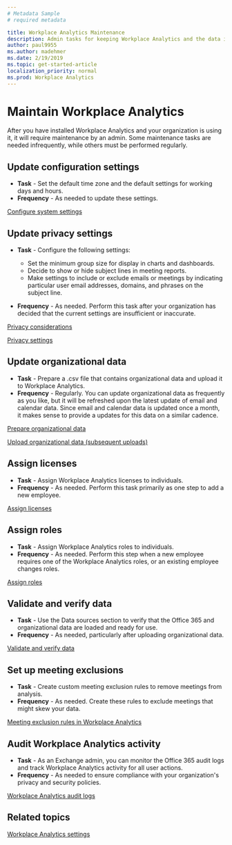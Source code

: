 ```yaml
---
# Metadata Sample
# required metadata

title: Workplace Analytics Maintenance
description: Admin tasks for keeping Workplace Analytics and the data it uses up-to-date
author: paul9955
ms.author: madehmer
ms.date: 2/19/2019
ms.topic: get-started-article
localization_priority: normal 
ms.prod: Workplace Analytics
---
```


# Maintain Workplace Analytics

After you have installed Workplace Analytics and your organization is using it, it will require maintenance by an admin. Some maintenance tasks are needed infrequently, while others must be performed regularly.  

## Update configuration settings

 * **Task** - Set the default time zone and the default settings for working days and hours.  
 * **Frequency** - As needed to update these settings.

[Configure system settings](../use/settings.md#system-defaults)

## Update privacy settings

 * **Task** - Configure the following settings:

   * Set the minimum group size for display in charts and dashboards.
   * Decide to show or hide subject lines in meeting reports.
   * Make settings to include or exclude emails or meetings by indicating particular user email addresses, domains, and phrases on the subject line.

 * **Frequency** - As needed. Perform this task after your organization has decided that the current settings are insufficient or inaccurate.

[Privacy considerations](../privacy/privacy-considerations.md)

[Privacy settings](../use/settings.md#privacy-settings)

## Update organizational data

 * **Task** - Prepare a .csv file that contains organizational data and upload it to Workplace Analytics.  
 * **Frequency** - Regularly. You can update organizational data as frequently as you like, but it will be refreshed upon the latest update of email and calendar data. Since email and calendar data is updated once a month, it makes sense to provide a updates for this data on a similar cadence.

[Prepare organizational data](prepare-organizational-data.md)

[Upload organizational data (subsequent uploads)](upload-organizational-data.md)

## Assign licenses  

 * **Task** - Assign Workplace Analytics licenses to individuals.  
 * **Frequency** - As needed. Perform this task primarily as one step to add a new employee.

[Assign licenses](assign-licenses-to-population.md)

## Assign roles

 * **Task** - Assign Workplace Analytics roles to individuals.  
 * **Frequency** - As needed. Perform this step when a new employee requires one of the Workplace Analytics roles, or an existing employee changes roles.

[Assign roles](assign-roles-to-wpa-admins.md)

## Validate and verify data

 * **Task** - Use the Data sources section to verify that the Office 365 and organizational data are loaded and ready for use.
 * **Frequency** - As needed, particularly after uploading organizational data.

[Validate and verify data](validate-verify-data.md)

## Set up meeting exclusions

 * **Task** - Create custom meeting exclusion rules to remove meetings from analysis.  
 * **Frequency** - As needed. Create these rules to exclude meetings that might skew your data.

[Meeting exclusion rules in Workplace Analytics](../tutorials/meeting-exclusions-intro.md)

## Audit Workplace Analytics activity

 * **Task** - As an Exchange admin, you can monitor the Office 365 audit logs and track Workplace Analytics activity for all user actions.
 * **Frequency** - As needed to ensure compliance with your organization's privacy and security policies.

[Workplace Analytics audit logs](../setup/audit-logs.md)

## Related topics

[Workplace Analytics settings](../use/settings.md)